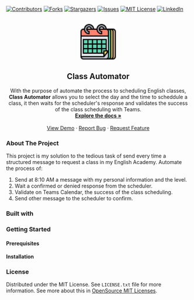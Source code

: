 [![Contributors][contributors-shield]][contributors-url]
[![Forks][forks-shield]][forks-url]
[![Stargazers][stars-shield]][stars-url]
[![Issues][issues-shield]][issues-url]
[![MIT License][license-shield]][license-url]
[![LinkedIn][linkedin-shield]][linkedin-url]

<br />
<div align="center">
  <a href="https://github.com/kevocde/class-automator">
    <img src="public/assets/logo.png" alt="Logo" width="100" height="100">
  </a>
  <h2 align="center">Class Automator</h2>
  <p align="center">
    With the purpose of automate the process to scheduling English classes, 
    <strong>Class Automator</strong> allows you to select the day and the time to scheddule a class,
    it then waits for the scheduler's response and validates the success of the class scheduling with Teams.
    <br />
    <a href="https://github.com/kevocde/class-automator"><strong>Explore the docs »</strong></a>
    <br />
    <br />
    <a href="https://kevocde.github.io/class-automator" target="_blank">View Demo</a>
    ·
    <a href="https://github.com/kevocde/class-automator/issues">Report Bug</a>
    ·
    <a href="https://github.com/kevocde/class-automator/issues">Request Feature</a>
  </p>
</div>

### About The Project
This project is my solution to the tedious task of send every time a structured message to request a class in my English Academy.
Automate the process of:
1. Send at 8:10 AM a message with my personal information and the level.
2. Wait a confirmed or denied response from the scheduler.
3. Validate on Teams Calendar, the success of the class scheduling.
4. Send other message to the scheduler to confirm.

### Built with

### Getting Started
#### Prerequisites
#### Installation

### License
Distributed under the MIT License. See `LICENSE.txt` file for more information.
See more about this in [OpenSource MIT Licenses](https://opensource.org/licenses/MIT).

[contributors-shield]: https://img.shields.io/github/contributors/kevocde/class-automator.svg?style=for-the-badge
[contributors-url]: https://github.com/kevocde/class-automator/graphs/contributors
[forks-shield]: https://img.shields.io/github/forks/kevocde/class-automator.svg?style=for-the-badge
[forks-url]: https://github.com/kevocde/class-automator/network/members
[stars-shield]: https://img.shields.io/github/stars/kevocde/class-automator.svg?style=for-the-badge
[stars-url]: https://github.com/kevocde/class-automator/stargazers
[issues-shield]: https://img.shields.io/github/issues/kevocde/class-automator.svg?style=for-the-badge
[issues-url]: https://github.com/kevocde/class-automator/issues
[license-shield]: https://img.shields.io/github/license/kevocde/class-automator.svg?style=for-the-badge&logo=mit
[license-url]: https://github.com/kevocde/class-automator/blob/main/LICENSE.txt
[linkedin-shield]: https://img.shields.io/badge/-LinkedIn-black.svg?style=for-the-badge&logo=linkedin&colorB=555
[linkedin-url]: https://www.linkedin.com/in/kevocode